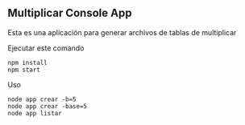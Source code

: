 

## Multiplicar Console App

Esta es una aplicación para generar archivos de tablas de multiplicar

Ejecutar este comando

```
npm install
npm start
```

Uso
```
node app crear -b=5
node app crear -base=5
node app listar
```
